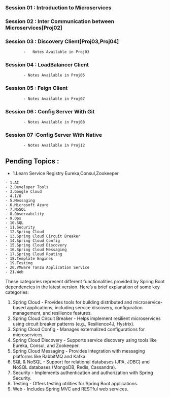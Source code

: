 ### Session 01 : Introduction to Microservices
### Session 02 : Inter Communication between Microservices[Proj02]
### Session 03 : Discovery Client[Proj03,Proj04]
			-	Notes Available in Proj03
### Session 04 : LoadBalancer Client
			- Notes Available in Proj05
### Session 05 : Feign Client
            - Notes Available in Proj07
### Session 06 : Config Server With Git
	 		- Notes Available in Proj08

### Session 07 :Config Server With Native
	 		- Notes Available in Proj12

## Pending Topics :
- 1.Learn Service Registry Eureka,Consul,Zookeeper
```text
- 1.AI
- 2.Developer Tools
- 3.Google Cloud
- 4.I/O
- 5.Messaging
- 6.Microsoft Azure
- 7.NoSQL
- 8.Observability
- 9.Ops
- 10.SQL
- 11.Security
- 12.Spring Cloud
- 13.Spring Cloud Circuit Breaker
- 14.Spring Cloud Config
- 15.Spring Cloud Discovery
- 16.Spring Cloud Messaging
- 17.Spring Cloud Routing
- 18.Template Engines
- 19.Testing
- 20.VMware Tanzu Application Service
- 21.Web
```
These categories represent different functionalities provided by Spring Boot dependencies in the latest version. Here’s a brief explanation of some key categories:

1. Spring Cloud - Provides tools for building distributed and microservice-based applications, including service discovery, configuration management, and resilience features.
2. Spring Cloud Circuit Breaker - Helps implement resilient microservices using circuit breaker patterns (e.g., Resilience4J, Hystrix).
3. Spring Cloud Config - Manages externalized configurations for microservices.
4. Spring Cloud Discovery - Supports service discovery using tools like Eureka, Consul, and Zookeeper.
5. Spring Cloud Messaging - Provides integration with messaging platforms like RabbitMQ and Kafka.
6. SQL & NoSQL - Support for relational databases (JPA, JDBC) and NoSQL databases (MongoDB, Redis, Cassandra).
7. Security - Implements authentication and authorization with Spring Security.
8. Testing - Offers testing utilities for Spring Boot applications.
9. Web - Includes Spring MVC and RESTful web services.
